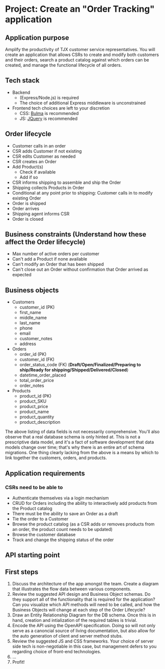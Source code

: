 # Project: Create an "Order Tracking" application
 
## Application purpose
Amplify the productivity of TJX customer service representatives. You will create an application that allows CSRs to create and modify both customers and their orders, search a product catalog against which orders can be created, and manage the functional lifecycle of all orders.

## Tech stack
* Backend 
    - (Express/Node.js) is required
    - The choice of additional Express middleware is unconstrained
* Frontend tech choices are left to your discretion
    - CSS: [Bulma](https://bulma.io/) is recommended 
    - JS: [JQuery](https://jquery.com/) is recommended
 
## Order lifecycle
* Customer calls in an order
* CSR adds Customer if not existing
* CSR edits Customer as needed
* CSR creates an Order
* Add Product(s)
    - Check if available
    - Add if so
* CSR informs shipping to assemble and ship the Order
* Shipping collects Products in Order
* Conditional at any point prior to shipping: Customer calls in to modify existing Order
* Order is shipped
* Order arrives
* Shipping agent informs CSR
* Order is closed

## Business constraints (Understand how these affect the Order lifecycle)
* Max number of active orders per customer
* Can't add a Product if none available
* Can't modify an Order that has been shipped
* Can't close out an Order without confirmation that Order arrived as expected

## Business objects
* Customers
    - customer_id (PK)
    - first_name
    - middle_name
    - last_name
    - phone
    - email
    - customer_notes
    - address
* Orders
    - order_id (PK)
    - customer_id (FK)
    - order_status_code (FK) (**Draft/Open/Finalized/Preparing to ship/Ready for shipping/Shipped/Delivered/Closed**)
    - datetime_order_placed
    - total_order_price
    - order_notes
* Products
    - product_id (PK)
    - product_SKU
    - product_price
    - product_name
    - product_quantity
    - product_description

The above listing of data fields is not necessarily comprehensive. You'll also observe that a real database schema is only hinted at. This is not a prescriptive data model, and it's a fact of software development that data models change over time; that's why there is an entire art of schema migrations. One thing clearly lacking from the above is a means by which to link together the customers, orders, and products.

## Application requirements
### CSRs need to be able to
* Authenticate themselves via a login mechanism
* CRUD for Orders including the ability to interactively add products from the Product catalog
* There must be the ability to save an Order as a draft
* Tie the order to a Customer
* Browse the product catalog (as a CSR adds or removes products from an order, the product count needs to be updated)
* Browse the customer database
* Track and change the shipping status of the order

## API starting point
 
## First steps
1. Discuss the architecture of the app amongst the team. Create a diagram that illustrates the flow data between various components.
2. Review the suggested API design and Business Object schemas. Do they support all of the functionality that is required for the application? Can you visualize which API methods will need to be called, and how the Business Objects will change at each step of the Order Lifecycle?
3. Draw an Entity Relationship Diagram for the DB schema. Once this is in hand, creation and intialization of the required tables is trivial.
4. Encode the API using the OpenAPI specification. Doing so will not only serve as a canoncial source of living documentation, but also allow for the auto generation of client and server method stubs.
5. Review the suggested JS and CSS frameworks. Your choice of server side tech is non-negotiable in this case, but management defers to you regarding choice of front-end technologies.
6. ...
7. Profit!
